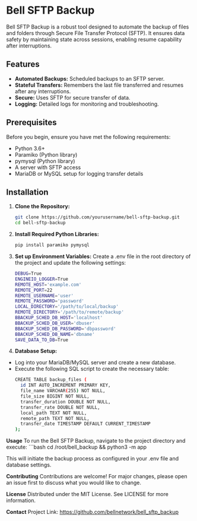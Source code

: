 # Bell SFTP Backup

Bell SFTP Backup is a robust tool designed to automate the backup of files and folders through Secure File Transfer Protocol (SFTP). It ensures data safety by maintaining state across sessions, enabling resume capability after interruptions.

## Features

- **Automated Backups:** Scheduled backups to an SFTP server.
- **Stateful Transfers:** Remembers the last file transferred and resumes after any interruptions.
- **Secure:** Uses SFTP for secure transfer of data.
- **Logging:** Detailed logs for monitoring and troubleshooting.

## Prerequisites
Before you begin, ensure you have met the following requirements:

- Python 3.6+
- Paramiko (Python library)
- pymysql (Python library)
- A server with SFTP access
- MariaDB or MySQL setup for logging transfer details

## Installation

1. **Clone the Repository:**
   ```bash
   git clone https://github.com/yourusername/bell-sftp-backup.git
   cd bell-sftp-backup

2. **Install Required Python Libraries:**
   ```bash
   pip install paramiko pymysql

3. **Set up Environment Variables:**
Create a .env file in the root directory of the project and update the following settings:

    ```bash
    DEBUG=True
    ENGINEIO_LOGGER=True
    REMOTE_HOST='example.com'
    REMOTE_PORT=22
    REMOTE_USERNAME='user'
    REMOTE_PASSWORD='password'
    LOCAL_DIRECTORY='/path/to/local/backup'
    REMOTE_DIRECTORY='/path/to/remote/backup'
    BBACKUP_SCHED_DB_HOST='localhost'
    BBACKUP_SCHED_DB_USER='dbuser'
    BBACKUP_SCHED_DB_PASSWORD='dbpassword'
    BBACKUP_SCHED_DB_NAME='dbname'
    SAVE_DATA_TO_DB=True

4. **Database Setup:**
- Log into your MariaDB/MySQL server and create a new database.
- Execute the following SQL script to create the necessary table:
    ```bash
    CREATE TABLE backup_files (
      id INT AUTO_INCREMENT PRIMARY KEY,
      file_name VARCHAR(255) NOT NULL,
      file_size BIGINT NOT NULL,
      transfer_duration DOUBLE NOT NULL,
      transfer_rate DOUBLE NOT NULL,
      local_path TEXT NOT NULL,
      remote_path TEXT NOT NULL,
      transfer_date TIMESTAMP DEFAULT CURRENT_TIMESTAMP
    );
    
**Usage**
To run the Bell SFTP Backup, navigate to the project directory and execute:
    ```bash
    cd /root/bell_backup && python3 -m app

This will initiate the backup process as configured in your .env file and database settings.

**Contributing**
Contributions are welcome! For major changes, please open an issue first to discuss what you would like to change.

**License**
Distributed under the MIT License. See LICENSE for more information.

**Contact**
Project Link: https://github.com/bellnetwork/bell_sftp_backup
